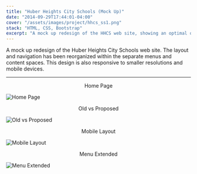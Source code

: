 ```yaml
---
title: "Huber Heights City Schools (Mock Up)"
date: "2014-09-29T17:44:01-04:00"
cover: "/assets/images/project/hhcs_ss1.png"
stack: "HTML, CSS, Bootstrap"
excerpt: "A mock up redesign of the HHCS web site, showing an optimal organization for links and content."
---
```


A mock up redesign of the Huber Heights City Schools web site. The layout and navigation has been reorganized within the separate menus and content spaces. This design is also responsive to smaller resolutions and mobile devices.

---

<center>Home Page</center>

![Home Page](/assets/images/project/hhcs_ss1.png)

<center>Old vs Proposed</center>

![Old vs Proposed](/assets/images/project/hhcs_ss2.png)

<center>Mobile Layout</center>

![Mobile Layout](/assets/images/project/hhcs_ss3.png)

<center>Menu Extended</center>

![Menu Extended](/assets/images/project/hhcs_ss4.png)
